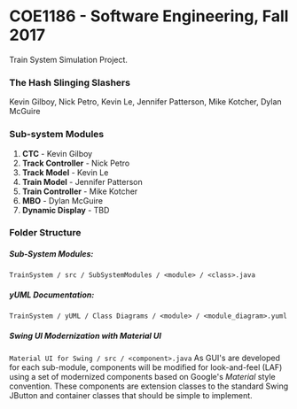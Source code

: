# COE1186 - Software Engineering, Fall 2017
Train System Simulation Project.

### The Hash Slinging Slashers
Kevin Gilboy, Nick Petro, Kevin Le, Jennifer Patterson, Mike Kotcher, Dylan McGuire

### Sub-system Modules
1. **CTC** - Kevin Gilboy
2. **Track Controller** - Nick Petro
3. **Track Model** - Kevin Le
4. **Train Model** - Jennifer Patterson
5. **Train Controller** - Mike Kotcher
6. **MBO** - Dylan McGuire
7. **Dynamic Display** - TBD

### Folder Structure
##### Sub-System Modules:
`TrainSystem / src / SubSystemModules / <module> / <class>.java`

##### yUML Documentation:
`TrainSystem / yUML / Class Diagrams / <module> / <module_diagram>.yuml`

##### Swing UI Modernization with Material UI
`Material UI for Swing / src / <component>.java`
As GUI's are developed for each sub-module, components will be modified for look-and-feel (LAF) using a set of modernized components based on Google's *Material* style convention. These components are extension classes to the standard Swing JButton and container classes that should be simple to implement.